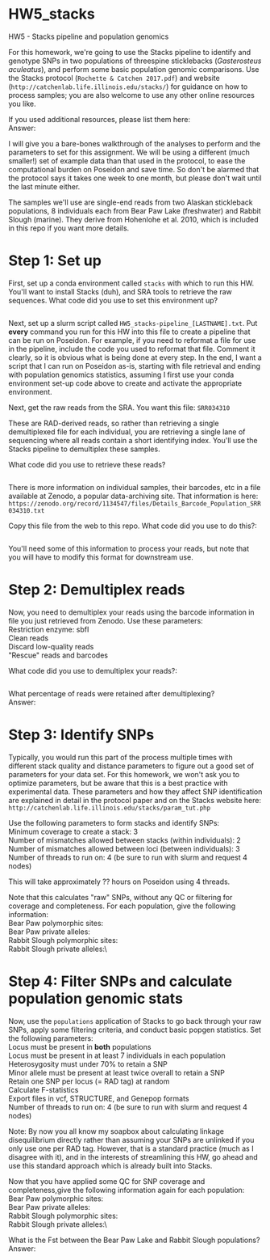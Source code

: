 # HW5_stacks
HW5 - Stacks pipeline and population genomics

For this homework, we're going to use the Stacks pipeline to identify and genotype SNPs in two populations of threespine sticklebacks (*Gasterosteus aculeatus*), and perform some basic population genomic comparisons. Use the Stacks protocol (`Rochette & Catchen 2017.pdf`) and website (`http://catchenlab.life.illinois.edu/stacks/`) for guidance on how to process samples; you are also welcome to use any other online resources you like.

If you used additional resources, please list them here:\
Answer:

I will give you a bare-bones walkthrough of the analyses to perform and the parameters to set for this assignment. We will be using a different (much smaller!) set of example data than that used in the protocol, to ease the computational burden on Poseidon and save time. So don't be alarmed that the protocol says it takes one week to one month, but please don't wait until the last minute either.

The samples we'll use are single-end reads from two Alaskan stickleback populations, 8 individuals each from Bear Paw Lake (freshwater) and Rabbit Slough (marine). They derive from Hohenlohe et al. 2010, which is included in this repo if you want more details.

# Step 1: Set up

First, set up a conda environment called `stacks` with which to run this HW. You'll want to install Stacks (duh), and SRA tools to retrieve the raw sequences. What code did you use to set this environment up?
```
```

Next, set up a slurm script called `HW5_stacks-pipeline_[LASTNAME].txt`. Put **every** command you run for this HW into this file to create a pipeline that can be run on Poseidon. For example, if you need to reformat a file for use in the pipeline, include the code you used to reformat that file. Comment it clearly, so it is obvious what is being done at every step. In the end, I want a script that I can run on Poseidon as-is, starting with file retrieval and ending with population genomics statistics, assuming I first use your conda environment set-up code above to create and activate the appropriate environment.

Next, get the raw reads from the SRA. You want this file:
`SRR034310`

These are RAD-derived reads, so rather than retrieving a single demultiplexed file for each individual, you are retrieving a single lane of sequencing where all reads contain a short identifying index. You'll use the Stacks pipeline to demultiplex these samples.

What code did you use to retrieve these reads?
```
```

There is more information on individual samples, their barcodes, etc in a file available at Zenodo, a popular data-archiving site. That information is here:\
`https://zenodo.org/record/1134547/files/Details_Barcode_Population_SRR034310.txt`

Copy this file from the web to this repo. What code did you use to do this?:
```
```

You'll need some of this information to process your reads, but note that you will have to modify this format for downstream use.

# Step 2: Demultiplex reads

Now, you need to demultiplex your reads using the barcode information in file you just retrieved from Zenodo. Use these parameters:\
Restriction enzyme: sbfI\
Clean reads\
Discard low-quality reads\
"Rescue" reads and barcodes

What code did you use to demultiplex your reads?:
```
```

What percentage of reads were retained after demultiplexing?\
Answer:

# Step 3: Identify SNPs

Typically, you would run this part of the process multiple times with different stack quality and distance parameters to figure out a good set of parameters for your data set. For this homework, we won't ask you to optimize parameters, but be aware that this is a best practice with experimental data. These parameters and how they affect SNP identification are explained in detail in the protocol paper and on the Stacks website here:\
`http://catchenlab.life.illinois.edu/stacks/param_tut.php`

Use the following parameters to form stacks and identify SNPs:\
Minimum coverage to create a stack: 3\
Number of mismatches allowed between stacks (within individuals): 2\
Number of mismatches allowed between loci (between individuals): 3\
Number of threads to run on: 4 (be sure to run with slurm and request 4 nodes)

This will take approximately ?? hours on Poseidon using 4 threads.

Note that this calculates "raw" SNPs, without any QC or filtering for coverage and completeness. For each population, give the following information:\
Bear Paw polymorphic sites:\
Bear Paw private alleles:\
Rabbit Slough polymorphic sites:\
Rabbit Slough private alleles:\

# Step 4: Filter SNPs and calculate population genomic stats

Now, use the `populations` application of Stacks to go back through your raw SNPs, apply some filtering criteria, and conduct basic popgen statistics. Set the following parameters:\
Locus must be present in **both** populations\
Locus must be present in at least 7 individuals in each population\
Heterosygosity must under 70% to retain a SNP\
Minor allele must be present at least twice overall to retain a SNP\
Retain one SNP per locus (= RAD tag) at random \
Calculate F-statistics\
Export files in vcf, STRUCTURE, and Genepop formats\
Number of threads to run on: 4 (be sure to run with slurm and request 4 nodes)

Note: By now you all know my soapbox about calculating linkage disequilibrium directly rather than assuming your SNPs are unlinked if you only use one per RAD tag. However, that is a standard practice (much as I disagree with it), and in the interests of streamlining this HW, go ahead and use this standard approach which is already built into Stacks.

Now that you have applied some QC for SNP coverage and completeness,give the following information again for each population:\
Bear Paw polymorphic sites:\
Bear Paw private alleles:\
Rabbit Slough polymorphic sites:\
Rabbit Slough private alleles:\

What is the Fst between the Bear Paw Lake and Rabbit Slough populations?\
Answer:
